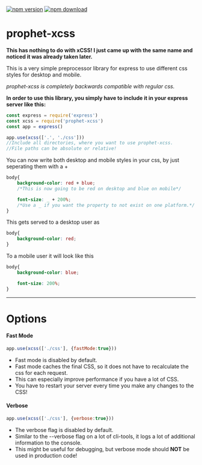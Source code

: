 [![npm version](http://img.shields.io/npm/v/prophet-xcss.svg)](https://npmjs.org/package/prophet-xcss)
[![npm download](https://img.shields.io/npm/dm/prophet-xcss.svg)](https://npmjs.org/package/prophet-xcss)
# prophet-xcss

**This has nothing to do with xCSS! I just came up with the same name and noticed it was already taken later.**

This is a very simple preprocessor library for express to use different css styles for desktop and mobile. 

*prophet-xcss is completely backwards compatible with regular css.*


**In order to use this library, you simply have to include it in your express server like this:**
```javascript
const express = require('express')
const xcss = require('prophet-xcss')
const app = express()

app.use(xcss(['.', './css'])) 
//Include all directories, where you want to use prophet-xcss. 
//File paths can be absolute or relative! 
```


You can now write both desktop and mobile styles in your css, by just seperating them with a +
```css
body{
    background-color: red + blue;
    /*This is now going to be red on desktop and blue on mobile*/

    font-size: _ + 200%;
    /*Use a _ if you want the property to not exist on one platform.*/
}
```

This gets served to a desktop user as
```css
body{
    background-color: red;
}
```

To a mobile user it will look like this
```css
body{
    background-color: blue;

    font-size: 200%;
}
```

----------
# Options

#### Fast Mode
```javascript
app.use(xcss(['./css'], {fastMode:true}))
```

* Fast mode is disabled by default.
* Fast mode caches the final CSS, so it does not
have to recalculate the css for each request.
* This can especially improve performance if you 
have a lot of CSS.
* You have to restart your
server every time you make any changes to the CSS!

#### Verbose
```javascript
app.use(xcss(['./css'], {verbose:true}))
```

* The verbose flag is disabled by default.
* Similar to the --verbose flag on a lot of cli-tools, 
it logs a lot of additional information to the console.
* This might be useful for debugging, but verbose mode should **NOT**
be used in production code!